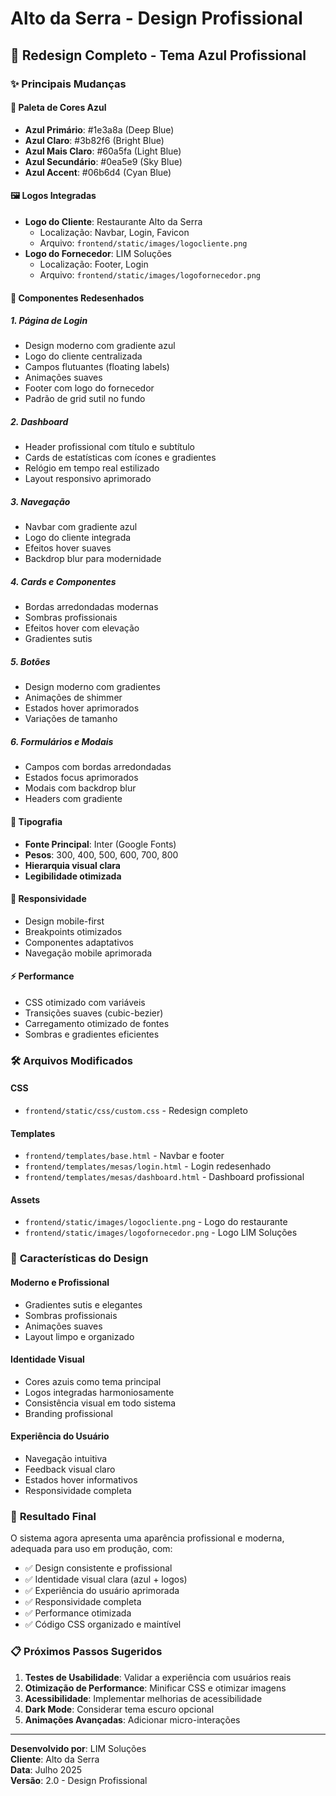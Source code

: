 # Alto da Serra - Design Profissional

## 🎨 Redesign Completo - Tema Azul Profissional

### ✨ Principais Mudanças

#### 🎯 **Paleta de Cores Azul**
- **Azul Primário**: #1e3a8a (Deep Blue)
- **Azul Claro**: #3b82f6 (Bright Blue) 
- **Azul Mais Claro**: #60a5fa (Light Blue)
- **Azul Secundário**: #0ea5e9 (Sky Blue)
- **Azul Accent**: #06b6d4 (Cyan Blue)

#### 🖼️ **Logos Integradas**
- **Logo do Cliente**: Restaurante Alto da Serra
  - Localização: Navbar, Login, Favicon
  - Arquivo: `frontend/static/images/logocliente.png`
- **Logo do Fornecedor**: LIM Soluções
  - Localização: Footer, Login
  - Arquivo: `frontend/static/images/logofornecedor.png`

#### 🎨 **Componentes Redesenhados**

##### **1. Página de Login**
- Design moderno com gradiente azul
- Logo do cliente centralizada
- Campos flutuantes (floating labels)
- Animações suaves
- Footer com logo do fornecedor
- Padrão de grid sutil no fundo

##### **2. Dashboard**
- Header profissional com título e subtítulo
- Cards de estatísticas com ícones e gradientes
- Relógio em tempo real estilizado
- Layout responsivo aprimorado

##### **3. Navegação**
- Navbar com gradiente azul
- Logo do cliente integrada
- Efeitos hover suaves
- Backdrop blur para modernidade

##### **4. Cards e Componentes**
- Bordas arredondadas modernas
- Sombras profissionais
- Efeitos hover com elevação
- Gradientes sutis

##### **5. Botões**
- Design moderno com gradientes
- Animações de shimmer
- Estados hover aprimorados
- Variações de tamanho

##### **6. Formulários e Modais**
- Campos com bordas arredondadas
- Estados focus aprimorados
- Modais com backdrop blur
- Headers com gradiente

#### 🎯 **Tipografia**
- **Fonte Principal**: Inter (Google Fonts)
- **Pesos**: 300, 400, 500, 600, 700, 800
- **Hierarquia visual clara**
- **Legibilidade otimizada**

#### 📱 **Responsividade**
- Design mobile-first
- Breakpoints otimizados
- Componentes adaptativos
- Navegação mobile aprimorada

#### ⚡ **Performance**
- CSS otimizado com variáveis
- Transições suaves (cubic-bezier)
- Carregamento otimizado de fontes
- Sombras e gradientes eficientes

### 🛠️ **Arquivos Modificados**

#### **CSS**
- `frontend/static/css/custom.css` - Redesign completo

#### **Templates**
- `frontend/templates/base.html` - Navbar e footer
- `frontend/templates/mesas/login.html` - Login redesenhado
- `frontend/templates/mesas/dashboard.html` - Dashboard profissional

#### **Assets**
- `frontend/static/images/logocliente.png` - Logo do restaurante
- `frontend/static/images/logofornecedor.png` - Logo LIM Soluções

### 🎨 **Características do Design**

#### **Moderno e Profissional**
- Gradientes sutis e elegantes
- Sombras profissionais
- Animações suaves
- Layout limpo e organizado

#### **Identidade Visual**
- Cores azuis como tema principal
- Logos integradas harmoniosamente
- Consistência visual em todo sistema
- Branding profissional

#### **Experiência do Usuário**
- Navegação intuitiva
- Feedback visual claro
- Estados hover informativos
- Responsividade completa

### 🚀 **Resultado Final**

O sistema agora apresenta uma aparência profissional e moderna, adequada para uso em produção, com:

- ✅ Design consistente e profissional
- ✅ Identidade visual clara (azul + logos)
- ✅ Experiência do usuário aprimorada
- ✅ Responsividade completa
- ✅ Performance otimizada
- ✅ Código CSS organizado e maintível

### 📋 **Próximos Passos Sugeridos**

1. **Testes de Usabilidade**: Validar a experiência com usuários reais
2. **Otimização de Performance**: Minificar CSS e otimizar imagens
3. **Acessibilidade**: Implementar melhorias de acessibilidade
4. **Dark Mode**: Considerar tema escuro opcional
5. **Animações Avançadas**: Adicionar micro-interações

---

**Desenvolvido por**: LIM Soluções  
**Cliente**: Alto da Serra  
**Data**: Julho 2025  
**Versão**: 2.0 - Design Profissional
